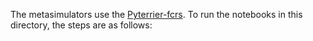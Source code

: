 The metasimulators use the [Pyterrier-fcrs](https://github.com/cmacdonald/pyterrier_fcrs). To run the notebooks in this directory, the steps are as follows:




